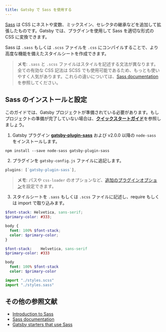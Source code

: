 ```yaml
---
title: Gatsby で Sass を使用する
---
```


[Sass](https://sass-lang.com) は CSS にネストや変数、ミックスイン、セレクタの継承などを追加して拡張したものです。Gatsby では、プラグインを使用して Sass を適切な形式の CSS に変換できます。

Sass は `.sass` もしくは `.scss` ファイルを `.css` にコンパイルすることで、より高度な機能を備えたスタイルシートを作成できます。

> **メモ**: `.sass` と `.scss` ファイルはスタイルを記述する文法が異なります。全ての有効な CSS 記法は SCSS でも使用可能であるため、もっとも使いやすく人気があります。これらの違いについては、[Sass documentation](https://sass-lang.com/documentation/syntax) を参照してください。

## Sass のインストールと設定

このガイドでは、Gatsby プロジェクトが準備されている必要があります。もしプロジェクトの準備が完了していない場合は、[**クイックスタートガイド**](/docs/quick-start/)を参照しましょう。

1.  Gatsby プラグイン [**gatsby-plugin-sass**](/packages/gatsby-plugin-sass/) および v2.0.0 以降の `node-sass` をインストールします。

`npm install --save node-sass gatsby-plugin-sass`

2.  プラグインを `gatsby-config.js` ファイルに追記します。

```javascript:title=gatsby-config.js
plugins: [`gatsby-plugin-sass`],
```

> **メモ**: パスや `css-loader` のオプションなど、[追加のプラグインオプション](/packages/gatsby-plugin-sass/#other-options)を設定できます。

3.  スタイルシートを `.sass` もしくは `.scss` ファイルに記述し、require もしくは import で取り込みます。

```css:title=styles.scss
$font-stack: Helvetica, sans-serif;
$primary-color: #333;

body {
  font: 100% $font-stack;
  color: $primary-color;
}
```

```css:title=styles.sass
$font-stack:    Helvetica, sans-serif
$primary-color: #333

body
  font: 100% $font-stack
  color: $primary-color
```

```javascript
import "./styles.scss"
import "./styles.sass"
```

## その他の参照文献

- [Introduction to Sass](https://designmodo.com/introduction-sass/)
- [Sass documentation](https://sass-lang.com/documentation)
- [Gatsby starters that use Sass](/starters/?c=Styling%3ASCSS)
